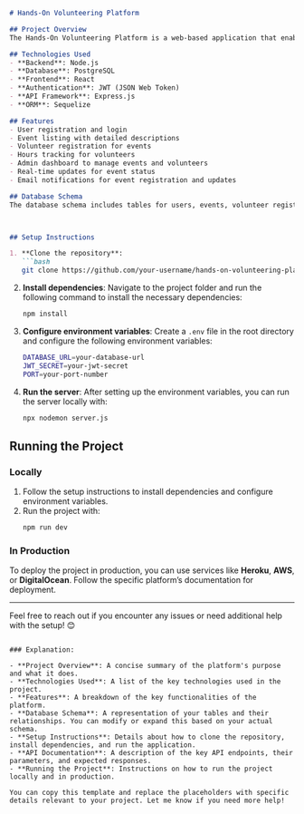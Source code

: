 

```markdown
# Hands-On Volunteering Platform

## Project Overview
The Hands-On Volunteering Platform is a web-based application that enables individuals to manage and engage in volunteer activities and events. It allows users to register for events, track volunteer hours, and view upcoming opportunities. Administrators can manage events, view participant lists, and ensure seamless coordination between volunteers and event organizers.

## Technologies Used
- **Backend**: Node.js
- **Database**: PostgreSQL
- **Frontend**: React
- **Authentication**: JWT (JSON Web Token)
- **API Framework**: Express.js
- **ORM**: Sequelize

## Features
- User registration and login
- Event listing with detailed descriptions
- Volunteer registration for events
- Hours tracking for volunteers
- Admin dashboard to manage events and volunteers
- Real-time updates for event status
- Email notifications for event registration and updates

## Database Schema
The database schema includes tables for users, events, volunteer registrations, and event categories. Below is a simplified version of the database schema:



## Setup Instructions

1. **Clone the repository**:
   ```bash
   git clone https://github.com/your-username/hands-on-volunteering-platform.git
   ```

2. **Install dependencies**:
   Navigate to the project folder and run the following command to install the necessary dependencies:
   ```bash
   npm install
   ```

3. **Configure environment variables**:
   Create a `.env` file in the root directory and configure the following environment variables:
   ```bash
   DATABASE_URL=your-database-url
   JWT_SECRET=your-jwt-secret
   PORT=your-port-number
   ```

4. **Run the server**:
   After setting up the environment variables, you can run the server locally with:
   ```bash
   npx nodemon server.js
   ```



## Running the Project

### Locally
1. Follow the setup instructions to install dependencies and configure environment variables.
2. Run the project with:
   ```bash
   npm run dev
   ```

### In Production
To deploy the project in production, you can use services like **Heroku**, **AWS**, or **DigitalOcean**. Follow the specific platform’s documentation for deployment.

---

Feel free to reach out if you encounter any issues or need additional help with the setup! 😊
```

### Explanation:

- **Project Overview**: A concise summary of the platform's purpose and what it does.
- **Technologies Used**: A list of the key technologies used in the project.
- **Features**: A breakdown of the key functionalities of the platform.
- **Database Schema**: A representation of your tables and their relationships. You can modify or expand this based on your actual schema.
- **Setup Instructions**: Details about how to clone the repository, install dependencies, and run the application.
- **API Documentation**: A description of the key API endpoints, their parameters, and expected responses.
- **Running the Project**: Instructions on how to run the project locally and in production.

You can copy this template and replace the placeholders with specific details relevant to your project. Let me know if you need more help!
